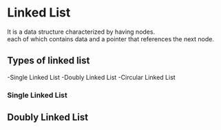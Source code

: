 
# Linked List

It is a data structure characterized by having nodes.  
each of which contains data and a pointer that references the next node.  


## Types of linked list 
-Single Linked List
-Doubly Linked List
-Circular Linked List

### Single Linked List



## Doubly Linked List


